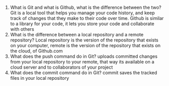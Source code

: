 1. What is Git and what is Github, what is the difference between the two?
Git is a local tool that helps you manage your code history, and keep track of changes that they make to their code over time. Github is similar to a library for your code, it lets you store your code and collaborate with others
2. What is the difference between a local repository and a remote repository?
Local repository is the version of the repository that exists on your computer, remote is the version of the repository that exists on the cloud, of Github.com
3. What does the push command do in Git?
uploads committed changes from your local repository to your remote, that way its available on a cloud server and to collaborators of your project
4. What does the commit command do in Git?
commit saves the tracked files in your local repository